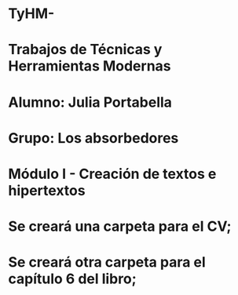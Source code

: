 # TyHM-
# Trabajos de Técnicas y Herramientas Modernas
# Alumno: Julia Portabella
# Grupo: Los absorbedores

# Módulo I - Creación de textos e hipertextos
# Se creará una carpeta para el CV;

<a href="https://github.com/juliaportabella/TyHM-/blob/main/CV_Portabella_Julia.pdf">
</a>
  
# Se creará otra carpeta para el capítulo 6 del libro;
  
<a href="https://github.com/juliaportabella/TyHM-/blob/main/traduccion%20cap6.pdf">
</a>
